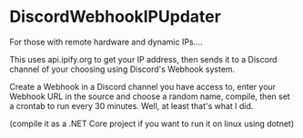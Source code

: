 # DiscordWebhookIPUpdater
For those with remote hardware and dynamic IPs.... 

This uses api.ipify.org to get your IP address, then sends it to a Discord channel of your choosing using Discord's Webhook system. 

Create a Webhook in a Discord channel you have access to, enter your Webhook URL in the source and choose a random name, compile, then set a crontab to run every 30 minutes. Well, at least that's what I did.

(compile it as a .NET Core project if you want to run it on linux using dotnet)

